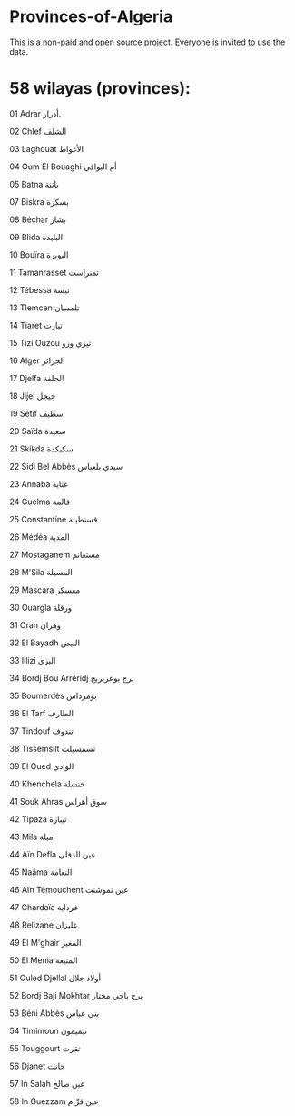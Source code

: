 # Provinces-of-Algeria
This is a non-paid and open source project. Everyone is invited to use the data.

# 58 wilayas (provinces):
01	Adrar	أدرار.

02	Chlef	الشلف	

03	Laghouat	الأغواط

04	Oum El Bouaghi	أم البواقي

05	Batna	باتنة	

07	Biskra	بسكرة	

08	Béchar	بشار	

09	Blida	البليدة	

10	Bouïra	البويرة	

11	Tamanrasset	تمنراست	

12	Tébessa	تبسة	

13	Tlemcen	تلمسان	

14	Tiaret	تيارت		

15	Tizi Ouzou	تيزي وزو	

16	Alger	الجزائر	

17	Djelfa	الجلفة	

18	Jijel	جيجل	

19	Sétif	سطيف	

20	Saïda	سعيدة	

21	Skikda	سكيكدة	

22	Sidi Bel Abbès	سيدي بلعباس	

23	Annaba	عنابة	

24	Guelma	قالمة	

25	Constantine	قسنطينة	

26	Médéa	المدية	

27	Mostaganem	مستغانم	

28	M'Sila	المسيلة	

29	Mascara	معسكر	

30	Ouargla	ورقلة	

31	Oran	وهران	

32	El Bayadh	البيض	

33	Illizi	اليزي	

34	Bordj Bou Arréridj	برج بوعريريج	

35	Boumerdès	بومرداس	

36	El Tarf	الطارف	

37	Tindouf	تندوف	

38	Tissemsilt	تسمسيلت	

39	El Oued	الوادي	

40	Khenchela	خنشلة	

41	Souk Ahras	سوق أهراس	

42	Tipaza	تيبازة	

43	Mila	ميلة	

44	Aïn Defla	عين الدفلى	

45	Naâma	النعامة	

46	Aïn Témouchent	عين تموشنت	

47	Ghardaïa	غرداية	

48	Relizane	غليزان	

49	El M'ghair	المغير	

50	El Menia	المنيعة	

51	Ouled Djellal	أولاد جلال	

52	Bordj Baji Mokhtar	برج باجي مختار	

53	Béni Abbès	بني عباس	

54	Timimoun	تيميمون	

55	Touggourt	تقرت	

56	Djanet	جانت	

57	In Salah	عين صالح	

58	In Guezzam	عين قزّام

